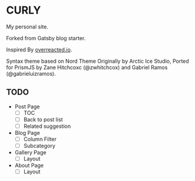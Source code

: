 # CURLY

My personal site.

Forked from Gatsby blog starter.

Inspired By [overreacted.io](https://github.com/gaearon/overreacted.io).

Syntax theme based on Nord Theme Originally by Arctic Ice Studio, Ported for PrismJS by Zane Hitchcoxc (@zwhitchcox) and Gabriel Ramos (@gabrieluizramos).

## TODO

- Post Page
  - [ ] TOC
  - [ ] Back to post list
  - [ ] Related suggestion
- Blog Page
  - [ ] Column Filter
  - [ ] Subcategory
- Gallery Page
  - [ ] Layout
- About Page
  - [ ] Layout
